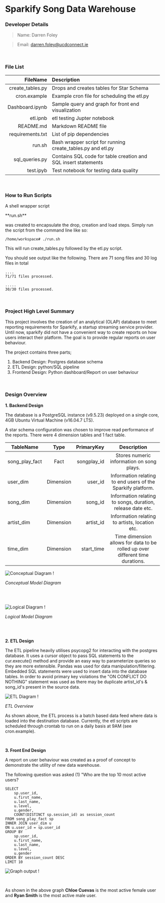 # Sparkify Song Data Warehouse

### Developer Details

> Name: Darren Foley

> Email: <darren.foley@ucdconnect.ie>

<br/>

### File List 

| FileName          | Description                                                    |
|------------------:|:---------------------------------------------------------------|
| create_tables.py  | Drops and creates tables for Star Schema                       |
| cron.example      | Example cron file for scheduling the etl.py                    |
| Dashboard.ipynb   | Sample query and graph for front end visualization             |
| etl.ipnb          | etl testing Jupter notebook                                    |
| README.md         | Markdown README file                                           |
| requirements.txt  | List of pip dependencies                                       |
| run.sh            | Bash wrapper script for running create_tables.py and etl.py    |
| sql_queries.py    | Contains SQL code for table creation and SQL insert statements |
| test.ipyb         | Test notebook for testing data quality                         |


<br/>

### How to Run Scripts

<p>A shell wrapper script </p>**run.sh**<p> was created to encapsulate the drop, creation and load steps. Simply run the script from the command line like so:</p>

```
/home/workspace# ./run.sh
```

<p>This will run create_tables.py followed by the etl.py script.</p>

<p>You should see output like the following. There are 71 song files and 30 log files in total</p>

```
....
71/71 files processed.

.....
30/30 files processed.
```

<br/>

### Project High Level Summary

<p>This project involves the creation of an analytical (OLAP) database to meet reporting requirements for Sparkify, a startup streaming service provider. Until now, sparkify did not have a convenient way to create reports on how users interact their platform. The goal is to provide regular reports on user behaviour. 
    
The project contains three parts;
</p>

1. Backend Design: Postgres database schema
2. ETL Design: python/SQL pipeline
3. Frontend Design: Python dashboard/Report on user behaviour



<br/>

### Design Overview

**1. Backend Design**

<p>The database is a PostgreSQL instance (v9.5.23) deployed on a single core, 4GB Ubuntu Virtual Machine (v16.04.7 LTS).</p>

<p>A star schema configuration was chosen to improve read performance of the reports. There were 4 dimension tables and 1 fact table.</p>


| TableName      | Type        | PrimaryKey  | Description                                                                   |
|--------------  |:-----------:|------------:|:-----------------------------------------------------------------------------:|
| song_play_fact | Fact        | songplay_id | Stores numeric information on song plays.                                     |
| user_dim       | Dimension   | user_id     | Information relating to end users of the Sparkify platform.                   |
| song_dim       | Dimension   | song_id     | Information relating to songs, duration, release date etc.                    |
| artist_dim     | Dimension   | artist_id   | Information relating to artists, location etc.                                |
| time_dim       | Dimension   | start_time  | Time dimension allows for data to be rolled up over different time durations. |





![ Conceptual Diagram !](images/conceptual.png)

*Conceptual Model Diagram*


<br/>
<br/>


![ Logical Diagram !](images/logical.png)

*Logical Model Diagram*

<br/>
<br/>

**2. ETL Design**

<p>The ETL pipeline heavily utilises psycopg2 for interacting with the postgres database. It uses a cursor object to pass SQL statements to the cur.execute() method and provide an easy way to parameterize queries so they are more extensible. Pandas was used for data manipulation/filtering. Embedded SQL statements were used to insert data into the database tables. In order to avoid primary key violations the "ON CONFLICT DO NOTHING" statement was used as there may be duplicate artist_id's & song_id's present in the source data.</p>


![ ETL Diagram !](images/etl_design.png)

*ETL Overview*

<p>As shown above, the ETL process is a batch based data feed where data is loaded into the destination database. Currently, the etl scripts are scheduled through crontab to run on a daily basis at 9AM (see cron.example).</p>




<br/>

**3. Front End Design**

<p>A report on user behaviour was created as a proof of concept to demonstrate the utility of new data warehouse.</p>

<p>The following question was asked (1) "Who are the top 10 most active users?</p>

```
SELECT
    sp.user_id,
    u.first_name,
    u.last_name,
    u.level,
    u.gender,
    COUNT(DISTINCT sp.session_id) as session_count
FROM song_play_fact sp
INNER JOIN user_dim u
ON u.user_id = sp.user_id
GROUP BY 
    sp.user_id,
    u.first_name,
    u.last_name,
    u.level,
    u.gender
ORDER BY session_count DESC
LIMIT 10
```

![ Graph output !](images/top_10_users.png)

<br/>

As shown in the above graph **Chloe Cuevas** is the most active female user and **Ryan Smith** is the most active male user.
